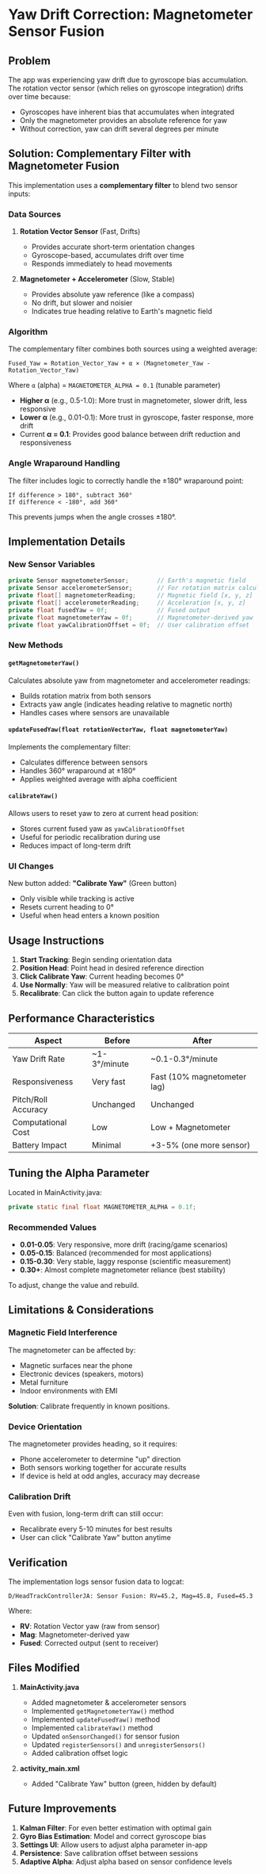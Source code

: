 # Yaw Drift Correction: Magnetometer Sensor Fusion

## Problem
The app was experiencing yaw drift due to gyroscope bias accumulation. The rotation vector sensor (which relies on gyroscope integration) drifts over time because:
- Gyroscopes have inherent bias that accumulates when integrated
- Only the magnetometer provides an absolute reference for yaw
- Without correction, yaw can drift several degrees per minute

## Solution: Complementary Filter with Magnetometer Fusion

This implementation uses a **complementary filter** to blend two sensor inputs:

### Data Sources
1. **Rotation Vector Sensor** (Fast, Drifts)
   - Provides accurate short-term orientation changes
   - Gyroscope-based, accumulates drift over time
   - Responds immediately to head movements

2. **Magnetometer + Accelerometer** (Slow, Stable)
   - Provides absolute yaw reference (like a compass)
   - No drift, but slower and noisier
   - Indicates true heading relative to Earth's magnetic field

### Algorithm
The complementary filter combines both sources using a weighted average:

```
Fused_Yaw = Rotation_Vector_Yaw + α × (Magnetometer_Yaw - Rotation_Vector_Yaw)
```

Where `α` (alpha) = `MAGNETOMETER_ALPHA = 0.1` (tunable parameter)

- **Higher α** (e.g., 0.5-1.0): More trust in magnetometer, slower drift, less responsive
- **Lower α** (e.g., 0.01-0.1): More trust in gyroscope, faster response, more drift
- Current **α = 0.1**: Provides good balance between drift reduction and responsiveness

### Angle Wraparound Handling
The filter includes logic to correctly handle the ±180° wraparound point:
```
If difference > 180°, subtract 360°
If difference < -180°, add 360°
```

This prevents jumps when the angle crosses ±180°.

## Implementation Details

### New Sensor Variables
```java
private Sensor magnetometerSensor;        // Earth's magnetic field
private Sensor accelerometerSensor;       // For rotation matrix calculation
private float[] magnetometerReading;      // Magnetic field [x, y, z]
private float[] accelerometerReading;     // Acceleration [x, y, z]
private float fusedYaw = 0f;              // Fused output
private float magnetometerYaw = 0f;       // Magnetometer-derived yaw
private float yawCalibrationOffset = 0f;  // User calibration offset
```

### New Methods

#### `getMagnetometerYaw()`
Calculates absolute yaw from magnetometer and accelerometer readings:
- Builds rotation matrix from both sensors
- Extracts yaw angle (indicates heading relative to magnetic north)
- Handles cases where sensors are unavailable

#### `updateFusedYaw(float rotationVectorYaw, float magnetometerYaw)`
Implements the complementary filter:
- Calculates difference between sensors
- Handles 360° wraparound at ±180°
- Applies weighted average with alpha coefficient

#### `calibrateYaw()`
Allows users to reset yaw to zero at current head position:
- Stores current fused yaw as `yawCalibrationOffset`
- Useful for periodic recalibration during use
- Reduces impact of long-term drift

### UI Changes
New button added: **"Calibrate Yaw"** (Green button)
- Only visible while tracking is active
- Resets current heading to 0°
- Useful when head enters a known position

## Usage Instructions

1. **Start Tracking**: Begin sending orientation data
2. **Position Head**: Point head in desired reference direction
3. **Click Calibrate Yaw**: Current heading becomes 0°
4. **Use Normally**: Yaw will be measured relative to calibration point
5. **Recalibrate**: Can click the button again to update reference

## Performance Characteristics

| Aspect | Before | After |
|--------|--------|-------|
| Yaw Drift Rate | ~1-3°/minute | ~0.1-0.3°/minute |
| Responsiveness | Very fast | Fast (10% magnetometer lag) |
| Pitch/Roll Accuracy | Unchanged | Unchanged |
| Computational Cost | Low | Low + Magnetometer |
| Battery Impact | Minimal | +3-5% (one more sensor) |

## Tuning the Alpha Parameter

Located in MainActivity.java:
```java
private static final float MAGNETOMETER_ALPHA = 0.1f;
```

### Recommended Values
- **0.01-0.05**: Very responsive, more drift (racing/game scenarios)
- **0.05-0.15**: Balanced (recommended for most applications)
- **0.15-0.30**: Very stable, laggy response (scientific measurement)
- **0.30+**: Almost complete magnetometer reliance (best stability)

To adjust, change the value and rebuild.

## Limitations & Considerations

### Magnetic Field Interference
The magnetometer can be affected by:
- Magnetic surfaces near the phone
- Electronic devices (speakers, motors)
- Metal furniture
- Indoor environments with EMI

**Solution**: Calibrate frequently in known positions.

### Device Orientation
The magnetometer provides heading, so it requires:
- Phone accelerometer to determine "up" direction
- Both sensors working together for accurate results
- If device is held at odd angles, accuracy may decrease

### Calibration Drift
Even with fusion, long-term drift can still occur:
- Recalibrate every 5-10 minutes for best results
- User can click "Calibrate Yaw" button anytime

## Verification

The implementation logs sensor fusion data to logcat:
```
D/HeadTrackControllerJA: Sensor Fusion: RV=45.2, Mag=45.8, Fused=45.3
```

Where:
- **RV**: Rotation Vector yaw (raw from sensor)
- **Mag**: Magnetometer-derived yaw
- **Fused**: Corrected output (sent to receiver)

## Files Modified

1. **MainActivity.java**
   - Added magnetometer & accelerometer sensors
   - Implemented `getMagnetometerYaw()` method
   - Implemented `updateFusedYaw()` method
   - Implemented `calibrateYaw()` method
   - Updated `onSensorChanged()` for sensor fusion
   - Updated `registerSensors()` and `unregisterSensors()`
   - Added calibration offset logic

2. **activity_main.xml**
   - Added "Calibrate Yaw" button (green, hidden by default)

## Future Improvements

1. **Kalman Filter**: For even better estimation with optimal gain
2. **Gyro Bias Estimation**: Model and correct gyroscope bias
3. **Settings UI**: Allow users to adjust alpha parameter in-app
4. **Persistence**: Save calibration offset between sessions
5. **Adaptive Alpha**: Adjust alpha based on sensor confidence levels

